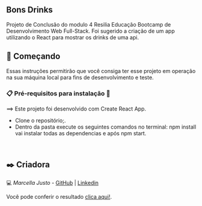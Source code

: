 ## Bons Drinks
Projeto de Conclusão do modulo 4 Resilia Educação Bootcamp de Desenvolvimento Web Full-Stack.
Foi sugerido a criação de um app utilizando o React para mostrar os drinks de uma api.
<br>

## 🚀 Começando

Essas instruções permitirão que você consiga ter esse projeto em operação na sua máquina local para fins de desenvolvimento e teste.

### 📋 Pré-requisitos para instalação 🔧

==> Este projeto foi desenvolvido com Create React App.
* Clone o repositório;.
* Dentro da pasta execute os seguintes comandos no terminal: npm install vai instalar todas as dependencias e após npm start.
<br>

## ✒️ Criadora

💻 *Marcella Justo* - [GitHub](https://github.com/justo-marcella) | [Linkedin](https://www.linkedin.com/in/marcella-justo-1706/)

Você pode conferir o resultado [clica aqui!]().